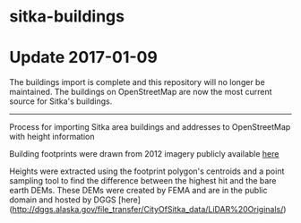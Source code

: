 # sitka-buildings

# Update 2017-01-09

The buildings import is complete and this repository will no longer be maintained. The buildings on OpenStreetMap are now the most current source for Sitka's buildings.

--------

Process for importing Sitka area buildings and addresses to OpenStreetMap with height information

Building footprints were drawn from 2012 imagery publicly available [here](http://dggs.alaska.gov/file_transfer/CityOfSitka_data/Imagery%20Sid/Sitka_2012.sid)

Heights were extracted using the footprint polygon's centroids and a point sampling tool to find the difference between the highest hit and the bare earth DEMs. These DEMs were created by FEMA and are in the public domain and hosted by DGGS [here] (http://dggs.alaska.gov/file_transfer/CityOfSitka_data/LiDAR%20Originals/)

